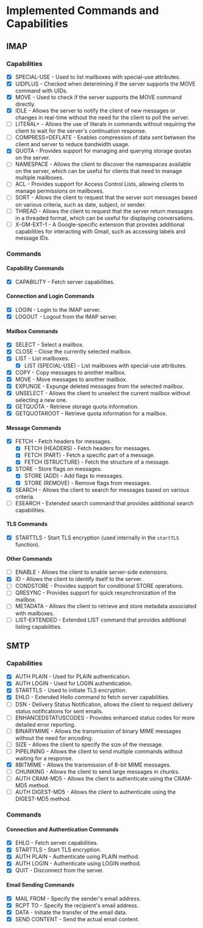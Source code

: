 # Implemented Commands and Capabilities

## IMAP

### Capabilities

- [x] SPECIAL-USE - Used to list mailboxes with special-use attributes.
- [x] UIDPLUS - Checked when determining if the server supports the MOVE command with UIDs.
- [x] MOVE - Used to check if the server supports the MOVE command directly.
- [x] IDLE - Allows the server to notify the client of new messages or changes in real-time without the need for the client to poll the server.
- [ ] LITERAL+ - Allows the use of literals in commands without requiring the client to wait for the server's continuation response.
- [ ] COMPRESS=DEFLATE - Enables compression of data sent between the client and server to reduce bandwidth usage.
- [x] QUOTA - Provides support for managing and querying storage quotas on the server.
- [ ] NAMESPACE - Allows the client to discover the namespaces available on the server, which can be useful for clients that need to manage multiple mailboxes.
- [ ] ACL - Provides support for Access Control Lists, allowing clients to manage permissions on mailboxes.
- [ ] SORT - Allows the client to request that the server sort messages based on various criteria, such as date, subject, or sender.
- [ ] THREAD - Allows the client to request that the server return messages in a threaded format, which can be useful for displaying conversations.
- [ ] X-GM-EXT-1 - A Google-specific extension that provides additional capabilities for interacting with Gmail, such as accessing labels and message IDs.

### Commands

#### Capability Commands

- [x] CAPABILITY - Fetch server capabilities.

#### Connection and Login Commands

- [x] LOGIN - Login to the IMAP server.
- [x] LOGOUT - Logout from the IMAP server.

#### Mailbox Commands

- [x] SELECT - Select a mailbox.
- [x] CLOSE - Close the currently selected mailbox.
- [x] LIST - List mailboxes.
  - [x] LIST (SPECIAL-USE) - List mailboxes with special-use attributes.
- [x] COPY - Copy messages to another mailbox.
- [x] MOVE - Move messages to another mailbox.
- [x] EXPUNGE - Expunge deleted messages from the selected mailbox.
- [x] UNSELECT - Allows the client to unselect the current mailbox without selecting a new one.
- [x] GETQUOTA - Retrieve storage quota information.
- [x] GETQUOTAROOT - Retrieve quota information for a mailbox.

#### Message Commands

- [x] FETCH - Fetch headers for messages.
  - [x] FETCH (HEADERS) - Fetch headers for messages.
  - [x] FETCH (PART) - Fetch a specific part of a message.
  - [x] FETCH (STRUCTURE) - Fetch the structure of a message.
- [x] STORE - Store flags on messages.
  - [x] STORE (ADD) - Add flags to messages.
  - [x] STORE (REMOVE) - Remove flags from messages.
 - [x] SEARCH - Allows the client to search for messages based on various criteria.
- [ ] ESEARCH - Extended search command that provides additional search capabilities.

#### TLS Commands

- [x] STARTTLS - Start TLS encryption (used internally in the `startTLS` function).

#### Other Commands

- [ ] ENABLE - Allows the client to enable server-side extensions.
 - [x] ID - Allows the client to identify itself to the server.
- [ ] CONDSTORE - Provides support for conditional STORE operations.
- [ ] QRESYNC - Provides support for quick resynchronization of the mailbox.
- [ ] METADATA - Allows the client to retrieve and store metadata associated with mailboxes.
- [ ] LIST-EXTENDED - Extended LIST command that provides additional listing capabilities.

## SMTP

### Capabilities

- [x] AUTH PLAIN - Used for PLAIN authentication.
- [x] AUTH LOGIN - Used for LOGIN authentication.
- [x] STARTTLS - Used to initiate TLS encryption.
- [x] EHLO - Extended Hello command to fetch server capabilities.
- [ ] DSN - Delivery Status Notification, allows the client to request delivery status notifications for sent emails.
- [ ] ENHANCEDSTATUSCODES - Provides enhanced status codes for more detailed error reporting.
- [ ] BINARYMIME - Allows the transmission of binary MIME messages without the need for encoding.
- [ ] SIZE - Allows the client to specify the size of the message.
- [ ] PIPELINING - Allows the client to send multiple commands without waiting for a response.
- [x] 8BITMIME - Allows the transmission of 8-bit MIME messages.
- [ ] CHUNKING - Allows the client to send large messages in chunks.
- [ ] AUTH CRAM-MD5 - Allows the client to authenticate using the CRAM-MD5 method.
- [ ] AUTH DIGEST-MD5 - Allows the client to authenticate using the DIGEST-MD5 method.

### Commands

#### Connection and Authentication Commands

- [x] EHLO - Fetch server capabilities.
- [x] STARTTLS - Start TLS encryption.
- [x] AUTH PLAIN - Authenticate using PLAIN method.
- [x] AUTH LOGIN - Authenticate using LOGIN method.
- [x] QUIT - Disconnect from the server.

#### Email Sending Commands

- [x] MAIL FROM - Specify the sender's email address.
- [x] RCPT TO - Specify the recipient's email address.
- [x] DATA - Initiate the transfer of the email data.
- [x] SEND CONTENT - Send the actual email content.
